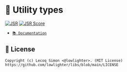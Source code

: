 # 🧰 Utility types

[![JSR](https://jsr.io/badges/@libs/typing)](https://jsr.io/@libs/typing) [![JSR Score](https://jsr.io/badges/@libs/typing/score)](https://jsr.io/@libs/typing)

- [`📚 Documentation`](https://jsr.io/@libs/typing/doc)

## 📜 License

```
Copyright (c) Lecoq Simon <@lowlighter>. (MIT License)
https://github.com/lowlighter/libs/blob/main/LICENSE
```
